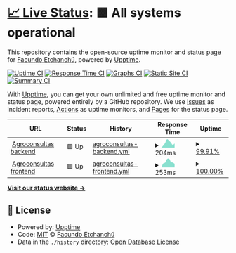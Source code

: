 # [📈 Live Status](https://FacuEt.github.io/aco_status): <!--live status--> **🟩 All systems operational**

This repository contains the open-source uptime monitor and status page for [Facundo Etchanchú](https://FacuEt.github.io/aco_status), powered by [Upptime](https://github.com/upptime/upptime).

[![Uptime CI](https://github.com/FacuEt/aco_status/workflows/Uptime%20CI/badge.svg)](https://github.com/FacuEt/aco_status/actions?query=workflow%3A%22Uptime+CI%22)
[![Response Time CI](https://github.com/FacuEt/aco_status/workflows/Response%20Time%20CI/badge.svg)](https://github.com/FacuEt/aco_status/actions?query=workflow%3A%22Response+Time+CI%22)
[![Graphs CI](https://github.com/FacuEt/aco_status/workflows/Graphs%20CI/badge.svg)](https://github.com/FacuEt/aco_status/actions?query=workflow%3A%22Graphs+CI%22)
[![Static Site CI](https://github.com/FacuEt/aco_status/workflows/Static%20Site%20CI/badge.svg)](https://github.com/FacuEt/aco_status/actions?query=workflow%3A%22Static+Site+CI%22)
[![Summary CI](https://github.com/FacuEt/aco_status/workflows/Summary%20CI/badge.svg)](https://github.com/FacuEt/aco_status/actions?query=workflow%3A%22Summary+CI%22)

With [Upptime](https://upptime.js.org), you can get your own unlimited and free uptime monitor and status page, powered entirely by a GitHub repository. We use [Issues](https://github.com/FacuEt/aco_status/issues) as incident reports, [Actions](https://github.com/FacuEt/aco_status/actions) as uptime monitors, and [Pages](https://FacuEt.github.io/aco_status) for the status page.

<!--start: status pages-->
<!-- This summary is generated by Upptime (https://github.com/upptime/upptime) -->
<!-- Do not edit this manually, your changes will be overwritten -->
<!-- prettier-ignore -->
| URL | Status | History | Response Time | Uptime |
| --- | ------ | ------- | ------------- | ------ |
| <img alt="" src="https://icons.duckduckgo.com/ip3/aws.agroconsultasonline.com.ico" height="13"> [Agroconsultas backend](https://aws.agroconsultasonline.com/healthcheck) | 🟩 Up | [agroconsultas-backend.yml](https://github.com/FacuEt/aco_status/commits/HEAD/history/agroconsultas-backend.yml) | <details><summary><img alt="Response time graph" src="./graphs/agroconsultas-backend/response-time-week.png" height="20"> 204ms</summary><br><a href="https://FacuEt.github.io/aco_status/history/agroconsultas-backend"><img alt="Response time 259" src="https://img.shields.io/endpoint?url=https%3A%2F%2Fraw.githubusercontent.com%2FFacuEt%2Faco_status%2FHEAD%2Fapi%2Fagroconsultas-backend%2Fresponse-time.json"></a><br><a href="https://FacuEt.github.io/aco_status/history/agroconsultas-backend"><img alt="24-hour response time 227" src="https://img.shields.io/endpoint?url=https%3A%2F%2Fraw.githubusercontent.com%2FFacuEt%2Faco_status%2FHEAD%2Fapi%2Fagroconsultas-backend%2Fresponse-time-day.json"></a><br><a href="https://FacuEt.github.io/aco_status/history/agroconsultas-backend"><img alt="7-day response time 204" src="https://img.shields.io/endpoint?url=https%3A%2F%2Fraw.githubusercontent.com%2FFacuEt%2Faco_status%2FHEAD%2Fapi%2Fagroconsultas-backend%2Fresponse-time-week.json"></a><br><a href="https://FacuEt.github.io/aco_status/history/agroconsultas-backend"><img alt="30-day response time 190" src="https://img.shields.io/endpoint?url=https%3A%2F%2Fraw.githubusercontent.com%2FFacuEt%2Faco_status%2FHEAD%2Fapi%2Fagroconsultas-backend%2Fresponse-time-month.json"></a><br><a href="https://FacuEt.github.io/aco_status/history/agroconsultas-backend"><img alt="1-year response time 259" src="https://img.shields.io/endpoint?url=https%3A%2F%2Fraw.githubusercontent.com%2FFacuEt%2Faco_status%2FHEAD%2Fapi%2Fagroconsultas-backend%2Fresponse-time-year.json"></a></details> | <details><summary><a href="https://FacuEt.github.io/aco_status/history/agroconsultas-backend">99.91%</a></summary><a href="https://FacuEt.github.io/aco_status/history/agroconsultas-backend"><img alt="All-time uptime 99.92%" src="https://img.shields.io/endpoint?url=https%3A%2F%2Fraw.githubusercontent.com%2FFacuEt%2Faco_status%2FHEAD%2Fapi%2Fagroconsultas-backend%2Fuptime.json"></a><br><a href="https://FacuEt.github.io/aco_status/history/agroconsultas-backend"><img alt="24-hour uptime 99.38%" src="https://img.shields.io/endpoint?url=https%3A%2F%2Fraw.githubusercontent.com%2FFacuEt%2Faco_status%2FHEAD%2Fapi%2Fagroconsultas-backend%2Fuptime-day.json"></a><br><a href="https://FacuEt.github.io/aco_status/history/agroconsultas-backend"><img alt="7-day uptime 99.91%" src="https://img.shields.io/endpoint?url=https%3A%2F%2Fraw.githubusercontent.com%2FFacuEt%2Faco_status%2FHEAD%2Fapi%2Fagroconsultas-backend%2Fuptime-week.json"></a><br><a href="https://FacuEt.github.io/aco_status/history/agroconsultas-backend"><img alt="30-day uptime 99.98%" src="https://img.shields.io/endpoint?url=https%3A%2F%2Fraw.githubusercontent.com%2FFacuEt%2Faco_status%2FHEAD%2Fapi%2Fagroconsultas-backend%2Fuptime-month.json"></a><br><a href="https://FacuEt.github.io/aco_status/history/agroconsultas-backend"><img alt="1-year uptime 99.92%" src="https://img.shields.io/endpoint?url=https%3A%2F%2Fraw.githubusercontent.com%2FFacuEt%2Faco_status%2FHEAD%2Fapi%2Fagroconsultas-backend%2Fuptime-year.json"></a></details>
| <img alt="" src="https://icons.duckduckgo.com/ip3/www.agroconsultasonline.com.ico" height="13"> [Agroconsultas frontend](https://www.agroconsultasonline.com/api/health) | 🟩 Up | [agroconsultas-frontend.yml](https://github.com/FacuEt/aco_status/commits/HEAD/history/agroconsultas-frontend.yml) | <details><summary><img alt="Response time graph" src="./graphs/agroconsultas-frontend/response-time-week.png" height="20"> 253ms</summary><br><a href="https://FacuEt.github.io/aco_status/history/agroconsultas-frontend"><img alt="Response time 321" src="https://img.shields.io/endpoint?url=https%3A%2F%2Fraw.githubusercontent.com%2FFacuEt%2Faco_status%2FHEAD%2Fapi%2Fagroconsultas-frontend%2Fresponse-time.json"></a><br><a href="https://FacuEt.github.io/aco_status/history/agroconsultas-frontend"><img alt="24-hour response time 156" src="https://img.shields.io/endpoint?url=https%3A%2F%2Fraw.githubusercontent.com%2FFacuEt%2Faco_status%2FHEAD%2Fapi%2Fagroconsultas-frontend%2Fresponse-time-day.json"></a><br><a href="https://FacuEt.github.io/aco_status/history/agroconsultas-frontend"><img alt="7-day response time 253" src="https://img.shields.io/endpoint?url=https%3A%2F%2Fraw.githubusercontent.com%2FFacuEt%2Faco_status%2FHEAD%2Fapi%2Fagroconsultas-frontend%2Fresponse-time-week.json"></a><br><a href="https://FacuEt.github.io/aco_status/history/agroconsultas-frontend"><img alt="30-day response time 278" src="https://img.shields.io/endpoint?url=https%3A%2F%2Fraw.githubusercontent.com%2FFacuEt%2Faco_status%2FHEAD%2Fapi%2Fagroconsultas-frontend%2Fresponse-time-month.json"></a><br><a href="https://FacuEt.github.io/aco_status/history/agroconsultas-frontend"><img alt="1-year response time 321" src="https://img.shields.io/endpoint?url=https%3A%2F%2Fraw.githubusercontent.com%2FFacuEt%2Faco_status%2FHEAD%2Fapi%2Fagroconsultas-frontend%2Fresponse-time-year.json"></a></details> | <details><summary><a href="https://FacuEt.github.io/aco_status/history/agroconsultas-frontend">100.00%</a></summary><a href="https://FacuEt.github.io/aco_status/history/agroconsultas-frontend"><img alt="All-time uptime 100.00%" src="https://img.shields.io/endpoint?url=https%3A%2F%2Fraw.githubusercontent.com%2FFacuEt%2Faco_status%2FHEAD%2Fapi%2Fagroconsultas-frontend%2Fuptime.json"></a><br><a href="https://FacuEt.github.io/aco_status/history/agroconsultas-frontend"><img alt="24-hour uptime 100.00%" src="https://img.shields.io/endpoint?url=https%3A%2F%2Fraw.githubusercontent.com%2FFacuEt%2Faco_status%2FHEAD%2Fapi%2Fagroconsultas-frontend%2Fuptime-day.json"></a><br><a href="https://FacuEt.github.io/aco_status/history/agroconsultas-frontend"><img alt="7-day uptime 100.00%" src="https://img.shields.io/endpoint?url=https%3A%2F%2Fraw.githubusercontent.com%2FFacuEt%2Faco_status%2FHEAD%2Fapi%2Fagroconsultas-frontend%2Fuptime-week.json"></a><br><a href="https://FacuEt.github.io/aco_status/history/agroconsultas-frontend"><img alt="30-day uptime 100.00%" src="https://img.shields.io/endpoint?url=https%3A%2F%2Fraw.githubusercontent.com%2FFacuEt%2Faco_status%2FHEAD%2Fapi%2Fagroconsultas-frontend%2Fuptime-month.json"></a><br><a href="https://FacuEt.github.io/aco_status/history/agroconsultas-frontend"><img alt="1-year uptime 100.00%" src="https://img.shields.io/endpoint?url=https%3A%2F%2Fraw.githubusercontent.com%2FFacuEt%2Faco_status%2FHEAD%2Fapi%2Fagroconsultas-frontend%2Fuptime-year.json"></a></details>

<!--end: status pages-->

[**Visit our status website →**](https://FacuEt.github.io/aco_status)

## 📄 License

- Powered by: [Upptime](https://github.com/upptime/upptime)
- Code: [MIT](./LICENSE) © [Facundo Etchanchú](https://FacuEt.github.io/aco_status)
- Data in the `./history` directory: [Open Database License](https://opendatacommons.org/licenses/odbl/1-0/)
